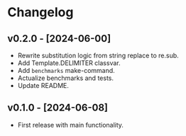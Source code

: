 # Changelog

## v0.2.0 - [2024-06-00]
* Rewrite substitution logic from string replace to re.sub.
* Add Template.DELIMITER classvar.
* Add `benchmarks` make-command.
* Actualize benchmarks and tests.
* Update README.

## v0.1.0 - [2024-06-08]
* First release with main functionality.
